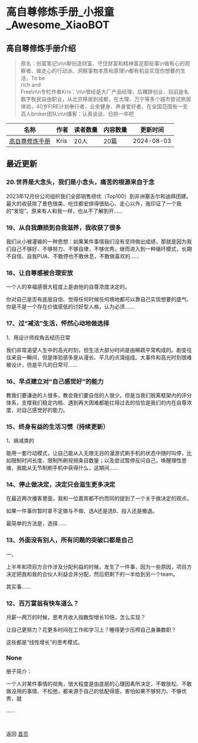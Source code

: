 # 高自尊修炼手册_小报童_Awesome_XiaoBOT

## 高自尊修炼手册介绍
> 原名：创富笔记\n\n聊创造财富、守住财富和精神富足那些事\n做有心的观察者、做走心的行动派、洞察事物本质和原理\n都有机会实现你想要的生活，To be  
rich and  
Free\n\n专栏作者Kris：\n\n曾经是大厂产品经理，后裸辞创业、目前是名数字牧民自由职业，从北京移居到成都，在大理、万宁等多个城市尝试旅居体验，40岁FIRE计划奉行者，业余健身、养身爱好者，在全国范围有一支百人broker团队\n\n播客：认真谈谈、日拱一卒吧  
  


|名称|作者|读者数量|内容数量|更新时间|
|---|---|---|---|---|
|[高自尊修炼手册](https://xiaobot.net/p/kland?refer=0b133df9-27dc-423b-8101-639049001c13)|Kris|20人|20篇|2024-08-03|

## 最近更新
### 20.世界是大念头，我们是小念头，痛苦的根源来自于念

2023年12月份公司组织我们全部销售绩优（Top100）到非洲塞舌尔和迪拜团建。最大的收获除了景色很美、吃住都安排得很贴心、走心以外，我印证了一个我的“发现”。原来有人和我一样，也从不了解到开......

### 19、从自我磨损到自我滋养，我收获了很多

我们从小被灌输的一种思想：如果某件事情我们没有坚持做出成绩，那就是因为我们自己不够好、不够努力、不够自律，不够优秀。继而进入到一种循环模式，长期不自信、自我PUA、不敢停也不敢休息，不敢做喜欢的......

### 18、让自尊感被合理安放

一个人的幸福感很大程度上是由他的自尊浓度决定的。

你对自己是否有底层自信、觉得任何时候任何境地都可以靠自己实现想要的底气、你是不是一个存在价值感低的讨好型人格，认为必须......

### 17、过“减法”生活，怦然心动地做选择

1、用设计师视角去经历日常

我们非常渴望人生中的高光时刻，但生活大部分时间是由稀疏平常构成的。剧变往往来自一瞬间，但是体验感多是从漫长、平凡的点滴组成。大事件和高光时刻很难被设计，但是平凡的日常可......

### 16、早点建立对“自己感觉好”的能力

教我们要谦逊的人很多，教会我们要自信的人很少。但是当我们脱离框架内的评分体系，支撑我们稳定内核、遇到再大困难都能扛得过去的恰恰是我们的内在自尊浓度，对自己感觉好的能力。

### 15、终身有益的生活习惯（持续更新）

1、熵减类的

能用一套行动模式，让自己能从入无限无目的漫游式刷手机的状态中随时叫停，比如限制时间长度、限制所刷视频条目数量；以及尝试暂停反问自己，唤醒理性思维，我能从无节制刷手机中获得什么，这期间......

### 14、停止做决定，决定只会滋生更多决定

在最近两次播客里面，我和一位嘉宾都不约而同的提到了一个关于做决定的观点。

如果一件事你暂时拿不定做与不做、选A还是选B、投入还是撤退。

最简单的方法是，选择......

### 13、外面没有别人，所有问题的突破口都是自己

一、

上半年和项目方合作涉及分配利益的时候，发生了一件事，因为一些原因，项目方决定把我和我的合伙人利益合并分配，然后把剩下的一半给到另一个team。

其实事......

### 12、百万富翁有快车道么？

月薪一两万的时候，思考月收入指数型增长10倍，怎么实现？

让自己更努力？花更多时间在工作和学习上？睡得更少压榨自己身兼数职？

这些都是“线性增长”的思考模式。

### None

册子简介：

一个人对某件事情的视角，很大程度是由底层的心理因素所决定，不敢放松、不敢做没用的事情、不松弛，都来源于自己的低配得感，害怕如果不够努力、不够优秀，就

......


<a href="https://github.com/Reno9527/awesome-xiaobot" style="color: white; text-decoration: none;">awesome-xiaobot</a>

返回 [首页](../README.md)

